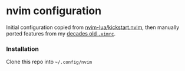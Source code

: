 # nvim configuration

Initial configuration copied from [nvim-lua/kickstart.nvim](https://github.com/nvim-lua/kickstart.nvim), then manually ported features from my [decades old `.vimrc`](https://github.com/positron/dotfiles/blob/319bdee78/.vimrc).

### Installation
Clone this repo into `~/.config/nvim`
